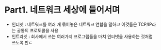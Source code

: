 


# Part1. 네트워크 세상에 들어서며
* 인터넷 : 네트워크를 여러 개 묶어놓은 네트워크 연합을 말하고 이것들은 TCP/IP라는 공통의 프로토콜을 사용
* 인트라넷 : 회사에서 쓰는 여러가지 프로그램들을 마치 인터넷을 사용하는 것처럼 쓰도록 만ㄷ
<!--stackedit_data:
eyJoaXN0b3J5IjpbNzg3MTQ3MTZdfQ==
-->